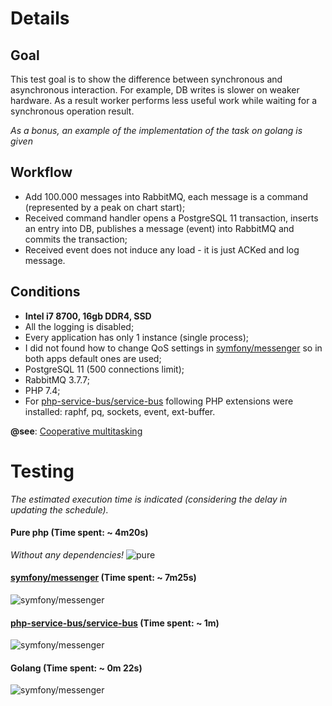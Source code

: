# Details

## Goal
This test goal is to show the difference between synchronous and asynchronous interaction. For example, DB writes is slower on weaker hardware. As a result worker performs less useful work while waiting for a synchronous operation result. 

*As a bonus, an example of the implementation of the task on golang is given*

## Workflow
* Add 100.000 messages into RabbitMQ, each message is a command (represented by a peak on chart start);
* Received command handler opens a PostgreSQL 11 transaction, inserts an entry into DB, publishes a message (event) into RabbitMQ and commits the transaction;
* Received event does not induce any load - it is just ACKed and log message.

## Conditions
* **Intel i7 8700, 16gb DDR4, SSD** 
* All the logging is disabled;
* Every application has only 1 instance (single process);
* I did not found how to change QoS settings in [symfony/messenger](https://github.com/symfony/messenger) so in both apps default ones are used;
* PostgreSQL 11 (500 connections limit);
* RabbitMQ 3.7.7;
* PHP 7.4;
* For [php-service-bus/service-bus](https://github.com/php-service-bus/service-bus) following PHP extensions were installed: raphf, pq, sockets, event, ext-buffer.

**@see**: [Cooperative multitasking](https://nikic.github.io/2012/12/22/Cooperative-multitasking-using-coroutines-in-PHP.html)

# Testing

*The estimated execution time is indicated (considering the delay in updating the schedule).*

#### Pure php (Time spent: ~ **4m20s**)
*Without any dependencies!*
![pure](https://github.com/php-service-bus/performance-comparison/blob/v4.0/results/pure4.20.gif)

#### [symfony/messenger](https://github.com/symfony/messenger) (Time spent: ~ **7m25s**)
![symfony/messenger](https://github.com/php-service-bus/performance-comparison/blob/v4.0/results/messenger7.25.gif)

#### [php-service-bus/service-bus](https://github.com/php-service-bus/service-bus) (Time spent: ~ **1m**)
![symfony/messenger](https://github.com/php-service-bus/performance-comparison/blob/v4.0/results/service-bus1m.gif)

#### Golang (Time spent: ~ **0m 22s**)
![symfony/messenger](https://github.com/php-service-bus/performance-comparison/blob/v4.0/results/golang22.gif)